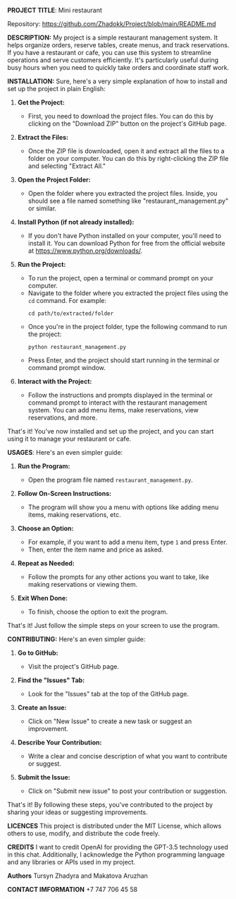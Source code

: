 **PROJECT TITLE**: Mini restaurant

Repository: https://github.com/Zhadokk/Project/blob/main/README.md

**DESCRIPTION:** 
My project is a simple restaurant management system. It helps organize orders, reserve tables, create menus, and track reservations. If you have a restaurant or cafe, you can use this system to streamline operations and serve customers efficiently. It's particularly useful during busy hours when you need to quickly take orders and coordinate staff work.

**INSTALLATION:** 
Sure, here's a very simple explanation of how to install and set up the project in plain English:

1. **Get the Project:**
   - First, you need to download the project files. You can do this by clicking on the "Download ZIP" button on the project's GitHub page.

2. **Extract the Files:**
   - Once the ZIP file is downloaded, open it and extract all the files to a folder on your computer. You can do this by right-clicking the ZIP file and selecting "Extract All."

3. **Open the Project Folder:**
   - Open the folder where you extracted the project files. Inside, you should see a file named something like "restaurant_management.py" or similar.

4. **Install Python (if not already installed):**
   - If you don't have Python installed on your computer, you'll need to install it. You can download Python for free from the official website at https://www.python.org/downloads/.

5. **Run the Project:**
   - To run the project, open a terminal or command prompt on your computer.
   - Navigate to the folder where you extracted the project files using the `cd` command. For example:
     ```
     cd path/to/extracted/folder
     ```
   - Once you're in the project folder, type the following command to run the project:
     ```
     python restaurant_management.py
     ```
   - Press Enter, and the project should start running in the terminal or command prompt window.

6. **Interact with the Project:**
   - Follow the instructions and prompts displayed in the terminal or command prompt to interact with the restaurant management system. You can add menu items, make reservations, view reservations, and more.

That's it! You've now installed and set up the project, and you can start using it to manage your restaurant or cafe.

**USAGES**: 
Here's an even simpler guide:

1. **Run the Program:**
   - Open the program file named `restaurant_management.py`.

2. **Follow On-Screen Instructions:**
   - The program will show you a menu with options like adding menu items, making reservations, etc.

3. **Choose an Option:**
   - For example, if you want to add a menu item, type `1` and press Enter.
   - Then, enter the item name and price as asked.

4. **Repeat as Needed:**
   - Follow the prompts for any other actions you want to take, like making reservations or viewing them.

5. **Exit When Done:**
   - To finish, choose the option to exit the program.

That's it! Just follow the simple steps on your screen to use the program.


**CONTRIBUTING:**
Here's an even simpler guide:

1. **Go to GitHub:**
   - Visit the project's GitHub page.

2. **Find the "Issues" Tab:**
   - Look for the "Issues" tab at the top of the GitHub page.

3. **Create an Issue:**
   - Click on "New Issue" to create a new task or suggest an improvement.

4. **Describe Your Contribution:**
   - Write a clear and concise description of what you want to contribute or suggest.

5. **Submit the Issue:**
   - Click on "Submit new issue" to post your contribution or suggestion.

That's it! By following these steps, you've contributed to the project by sharing your ideas or suggesting improvements.

**LICENCES**
This project is distributed under the MIT License, which allows others to use, modify, and distribute the code freely.
 
**CREDITS**
I want to credit OpenAI for providing the GPT-3.5 technology used in this chat. Additionally, I acknowledge the Python programming language and any libraries or APIs used in my project.

**Authors** Tursyn Zhadyra and Makatova Aruzhan

**CONTACT IMFORMATION** 
+7 747 706 45 58 

